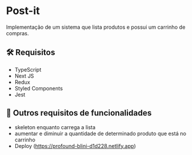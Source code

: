 # Post-it

Implementação de um sistema que lista produtos e possui um carrinho de compras.

## 🛠️ Requisitos

* TypeScript
* Next JS
* Redux
* Styled Components
* Jest

## 🚀 Outros requisitos de funcionalidades

* skeleton enquanto carrega a lista
* aumentar e diminuir a quantidade de determinado produto que está no carrinho
* Deploy (https://profound-blini-d1d228.netlify.app)

<!--
## 📄 Screenshots

Este projeto está sob a licença (sua licença) - veja o arquivo [LICENSE.md](https://github.com/usuario/projeto/licenca) para detalhes.
-->
